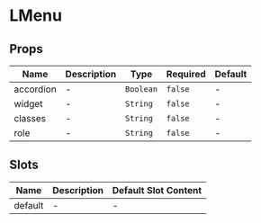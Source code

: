 # LMenu

## Props

<!-- @vuese:LMenu:props:start -->
|Name|Description|Type|Required|Default|
|---|---|---|---|---|
|accordion|-|`Boolean`|`false`|-|
|widget|-|`String`|`false`|-|
|classes|-|`String`|`false`|-|
|role|-|`String`|`false`|-|

<!-- @vuese:LMenu:props:end -->


## Slots

<!-- @vuese:LMenu:slots:start -->
|Name|Description|Default Slot Content|
|---|---|---|
|default|-|-|

<!-- @vuese:LMenu:slots:end -->


